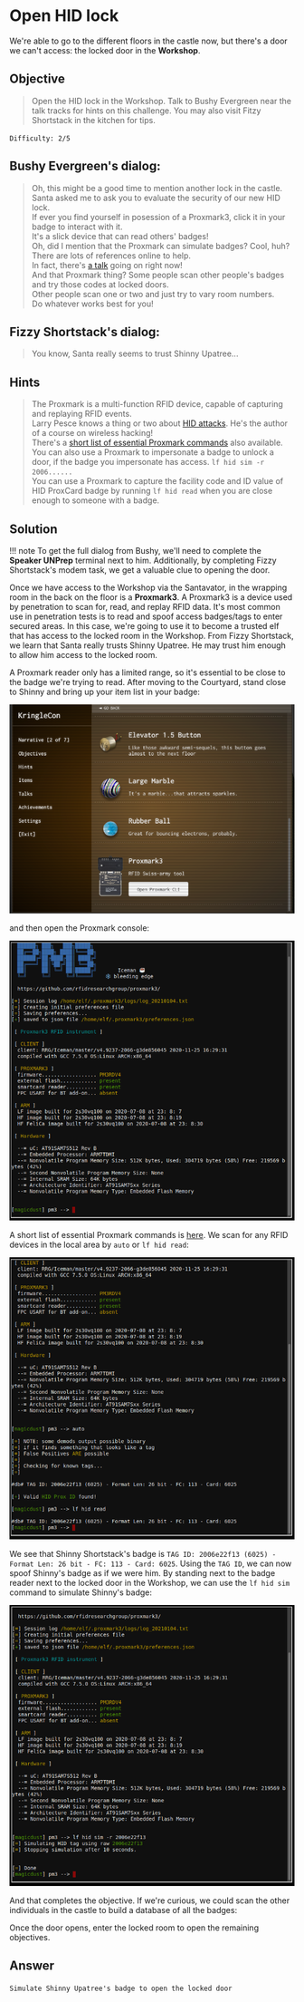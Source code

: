 # Open HID lock

We're able to go to the different floors in the castle now, but there's a door we can't access: the locked door in the **Workshop**.

## Objective

> Open the HID lock in the Workshop. Talk to Bushy Evergreen near the talk tracks for hints on this challenge. You may also visit Fitzy Shortstack in the kitchen for tips.

`Difficulty: 2/5`

## Bushy Evergreen's dialog:
> Oh, this might be a good time to mention another lock in the castle.<br>
> Santa asked me to ask you to evaluate the security of our new HID lock.<br>
> If ever you find yourself in posession of a Proxmark3, click it in your badge to interact with it.<br>
> It's a slick device that can read others' badges!<br>
> Oh, did I mention that the Proxmark can simulate badges? Cool, huh?<br>
> There are lots of references online to help.<br>
> In fact, there's [a talk](https://www.youtube.com/watch?v=647U85Phxgo) going on right now!<br>
> And that Proxmark thing? Some people scan other people's badges and try those codes at locked doors.<br>
> Other people scan one or two and just try to vary room numbers.<br>
> Do whatever works best for you!<br>

## Fizzy Shortstack's dialog:
> You know, Santa really seems to trust Shinny Upatree...<br>

## Hints
> The Proxmark is a multi-function RFID device, capable of capturing and replaying RFID events.<br>
> Larry Pesce knows a thing or two about [HID attacks](https://www.youtube.com/watch?v=647U85Phxgo). He's the author of a course on wireless hacking!<br>
> There's a [short list of essential Proxmark commands](https://gist.github.com/joswr1ght/efdb669d2f3feb018a22650ddc01f5f2) also available.<br>
> You can also use a Proxmark to impersonate a badge to unlock a door, if the badge you impersonate has access. `lf hid sim -r 2006......`<br>
> You can use a Proxmark to capture the facility code and ID value of HID ProxCard badge by running `lf hid read` when you are close enough to someone with a badge.<br>

## Solution

!!! note
    To get the full dialog from Bushy, we'll need to complete the **Speaker UNPrep** terminal next to him. Additionally, by completing Fizzy Shortstack's modem task, we get a valuable clue to opening the door.

Once we have access to the Workshop via the Santavator, in the wrapping room in the back on the floor is a **Proxmark3**. A Proxmark3 is a device used by penetration to scan for, read, and replay RFID data. It's most common use in penetration tests is to read and spoof access badges/tags to enter secured areas. In this case, we're going to use it to become a trusted elf that has access to the locked room in the Workshop. From Fizzy Shortstack, we learn that Santa really trusts Shinny Upatree. He may trust him enough to allow him access to the locked room. 

A Proxmark reader only has a limited range, so it's essential to be close to the badge we're trying to read. After moving to the Courtyard, stand close to Shinny and bring up your item list in your badge:

![Items](../img/5/o5-1.png)

and then open the Proxmark console:

![Proxmark console](../img/5/o5-2.png)

A short list of essential Proxmark commands is [here](https://gist.github.com/joswr1ght/efdb669d2f3feb018a22650ddc01f5f2). We scan for any RFID devices in the local area by `auto` or `lf hid read`:

![Scanning for RFID devices](../img/5/o5-3.png)

We see that Shinny Shortstack's badge is `TAG ID: 2006e22f13 (6025) - Format Len: 26 bit - FC: 113 - Card: 6025`. Using the `TAG ID`, we can now spoof Shinny's badge as if we were him. By standing next to the badge reader next to the locked door in the Workshop, we can use the `lf hid sim` command to simulate Shinny's badge:

![Simulating Shinny's badge](../img/5/o5-4.png)

And that completes the objective. If we're curious, we could scan the other individuals in the castle to build a database of all the badges:

Once the door opens, enter the locked room to open the remaining objectives.

## Answer
`Simulate Shinny Upatree's badge to open the locked door`
